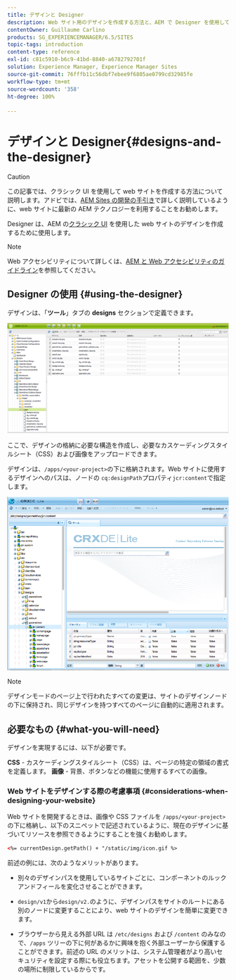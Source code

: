 ```yaml
---
title: デザインと Designer
description: Web サイト用のデザインを作成する方法と、AEM で Designer を使用してデザインを作成する方法について説明します。
contentOwner: Guillaume Carlino
products: SG_EXPERIENCEMANAGER/6.5/SITES
topic-tags: introduction
content-type: reference
exl-id: c81c5910-b6c9-41bd-8840-a6782792701f
solution: Experience Manager, Experience Manager Sites
source-git-commit: 76fffb11c56dbf7ebee9f6805ae0799cd32985fe
workflow-type: tm+mt
source-wordcount: '358'
ht-degree: 100%

---
```


# デザインと Designer{#designs-and-the-designer}

>[!CAUTION]
>
>この記事では、クラシック UI を使用して web サイトを作成する方法について説明します。アドビでは、[AEM Sites の開発の手引き](/help/sites-developing/getting-started.md)で詳しく説明しているように、web サイトに最新の AEM テクノロジーを利用することをお勧めします。

Designer は、AEM の[クラシック UI](/help/release-notes/touch-ui-features-status.md) を使用した web サイトのデザインを作成するために使用します。

>[!NOTE]
>
>Web アクセシビリティについて詳しくは、[AEM と Web アクセシビリティのガイドライン](/help/managing/web-accessibility.md)を参照してください。

## Designer の使用 {#using-the-designer}

デザインは、「**ツール**」タブの **designs** セクションで定義できます。

![screen_shot_2012-02-01at30237pm](assets/screen_shot_2012-02-01at30237pm.png)

ここで、デザインの格納に必要な構造を作成し、必要なカスケーディングスタイルシート（CSS）および画像をアップロードできます。

デザインは、`/apps/<your-project>`の下に格納されます。Web サイトに使用するデザインへのパスは、ノードの `cq:designPath`プロパティ`jcr:content`で指定します。

![chlimage_1-74](assets/chlimage_1-74a.png)

>[!NOTE]
>
>デザインモードのページ上で行われたすべての変更は、サイトのデザインノードの下に保持され、同じデザインを持つすべてのページに自動的に適用されます。

## 必要なもの {#what-you-will-need}

デザインを実現するには、以下が必要です。

**CSS** - カスケーディングスタイルシート（CSS）は、ページの特定の領域の書式を定義します。
**画像** - 背景、ボタンなどの機能に使用するすべての画像。

### Web サイトをデザインする際の考慮事項 {#considerations-when-designing-your-website}

Web サイトを開発するときは、画像や CSS ファイルを `/apps/<your-project>` の下に格納し、以下のスニペットで記述されているように、現在のデザインに基づいてリソースを参照できるようにすることを強くお勧めします。

```xml
<%= currentDesign.getPath() + "/static/img/icon.gif %>
```

前述の例には、次のようなメリットがあります。

* 別々のデザインパスを使用しているサイトごとに、コンポーネントのルックアンドフィールを変化させることができます。
* `design/v1`から`design/v2.`のように、デザインパスをサイトのルートにある別のノードに変更することにより、web サイトのデザインを簡単に変更できます。

* ブラウザーから見える外部 URL は `/etc/designs` および `/content` のみなので、`/apps` ツリーの下に何があるかに興味を抱く外部ユーザーから保護することができます。前述の URL のメリットは、システム管理者がより高いセキュリティを設定する際にも役立ちます。アセットを公開する範囲を、少数の場所に制限しているからです。
